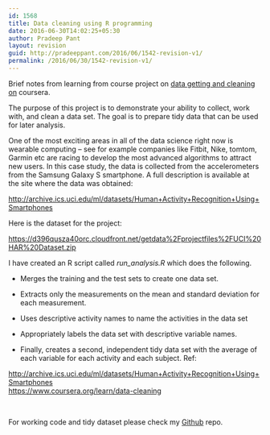 ```yaml
---
id: 1568
title: Data cleaning using R programming
date: 2016-06-30T14:02:25+05:30
author: Pradeep Pant
layout: revision
guid: http://pradeeppant.com/2016/06/1542-revision-v1/
permalink: /2016/06/30/1542-revision-v1/
---
```

Brief notes from learning from course project on [data getting and cleaning on](https://www.coursera.org/learn/data-cleaning) coursera.

The purpose of this project is to demonstrate your ability to collect, work with, and clean a data set. The goal is to prepare tidy data that can be used for later analysis.

One of the most exciting areas in all of the data science right now is wearable computing &#8211; see for example companies like Fitbit, Nike, tomtom, Garmin etc are racing to develop the most advanced algorithms to attract new users. In this case study, the data is collected from the accelerometers from the Samsung Galaxy S smartphone. A full description is available at the site where the data was obtained:

<http://archive.ics.uci.edu/ml/datasets/Human+Activity+Recognition+Using+Smartphones>

Here is the dataset for the project:

<https://d396qusza40orc.cloudfront.net/getdata%2Fprojectfiles%2FUCI%20HAR%20Dataset.zip>

I have created an R script called _run_analysis.R_ which does the following.

  * Merges the training and the test sets to create one data set.
  * Extracts only the measurements on the mean and standard deviation for each measurement.
  * Uses descriptive activity names to name the activities in the data set
  * Appropriately labels the data set with descriptive variable names.
  * Finally, creates a second, independent tidy data set with the average of each variable for each activity and each subject. 
    Ref:</li> </ul> 
    
    <http://archive.ics.uci.edu/ml/datasets/Human+Activity+Recognition+Using+Smartphones>  
    <https://www.coursera.org/learn/data-cleaning>
    
    &nbsp;
    
    For working code and tidy dataset please check my [Github](https://github.com/ppant/getting-and-cleaning-data-project-coursera) repo.
    
    &nbsp;